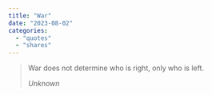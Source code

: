 ```yaml
---
title: "War"
date: "2023-08-02"
categories:
  - "quotes"
  - "shares"
---
```


> War does not determine who is right, only who is left.
> 
> <cite>Unknown</cite>
